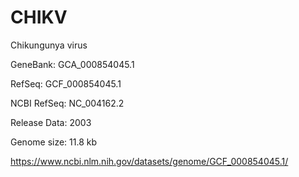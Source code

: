 # CHIKV
Chikungunya virus

GeneBank: GCA_000854045.1

RefSeq: GCF_000854045.1

NCBI RefSeq: NC_004162.2

Release Data: 2003

Genome size: 11.8 kb

https://www.ncbi.nlm.nih.gov/datasets/genome/GCF_000854045.1/
